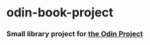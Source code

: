# odin-book-project
### Small library project for [the Odin Project](https://www.theodinproject.com/lessons/node-path-javascript-library)
